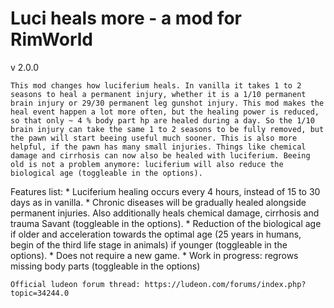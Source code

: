 # Luci heals more - a mod for RimWorld

v 2.0.0

    This mod changes how luciferium heals. In vanilla it takes 1 to 2 seasons to heal a permanent injury, whether it is a 1/10 permanent brain injury or 29/30 permanent leg gunshot injury. This mod makes the heal event happen a lot more often, but the healing power is reduced, so that only ~ 4 % body part hp are healed during a day. So the 1/10 brain injury can take the same 1 to 2 seasons to be fully removed, but the pawn will start beeing useful much sooner. This is also more helpful, if the pawn has many small injuries. Things like chemical damage and cirrhosis can now also be healed with luciferium. Beeing old is not a problem anymore: luciferium will also reduce the biological age (toggleable in the options). 

Features list:
    * Luciferium healing occurs every 4 hours, instead of 15 to 30 days as in vanilla.
    * Chronic diseases will be gradually healed alongside permanent injuries. Also additionally heals chemical damage, cirrhosis and trauma Savant (toggleable in the options).
    * Reduction of the biological age if older and acceleration towards the optimal age (25 years in humans, begin of the third life stage in animals) if younger (toggleable in the options).
    * Does not require a new game. 
    * Work in progress: regrows missing body parts (toggleable in the options)

    Official ludeon forum thread: https://ludeon.com/forums/index.php?topic=34244.0

